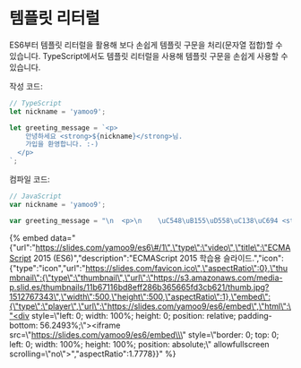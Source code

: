 # 템플릿 리터럴

ES6부터 템플릿 리터럴을 활용해 보다 손쉽게 템플릿 구문을 처리\(문자열 접합\)할 수 있습니다. TypeScript에서도 템플릿 리터럴을 사용해 템플릿 구문을 손쉽게 사용할 수 있습니다.

작성 코드:

```typescript
// TypeScript
let nickname = 'yamoo9';

let greeting_message = `<p>
    안녕하세요 <strong>${nickname}</strong>님.
    가입을 환영합니다. :-)
  </p>
`;
```

컴파일 코드:

```javascript
// JavaScript
var nickname = 'yamoo9';

var greeting_message = "\n  <p>\n    \uC548\uB155\uD558\uC138\uC694 <strong>" + nickname + "</strong>\uB2D8.\n    \uAC00\uC785\uC744 \uD658\uC601\uD569\uB2C8\uB2E4. :-)\n  </p>\n";
```

{% embed data="{\"url\":\"https://slides.com/yamoo9/es6\#/1\",\"type\":\"video\",\"title\":\"ECMAScript 2015 \(ES6\)\",\"description\":\"ECMAScript 2015 학습용 슬라이드.\",\"icon\":{\"type\":\"icon\",\"url\":\"https://slides.com/favicon.ico\",\"aspectRatio\":0},\"thumbnail\":{\"type\":\"thumbnail\",\"url\":\"https://s3.amazonaws.com/media-p.slid.es/thumbnails/11b67116bd8eff286b365665fd3cb621/thumb.jpg?1512767343\",\"width\":500,\"height\":500,\"aspectRatio\":1},\"embed\":{\"type\":\"player\",\"url\":\"https://slides.com/yamoo9/es6/embed\",\"html\":\"<div style=\\\"left: 0; width: 100%; height: 0; position: relative; padding-bottom: 56.2493%;\\\"><iframe src=\\\"https://slides.com/yamoo9/es6/embed\\\" style=\\\"border: 0; top: 0; left: 0; width: 100%; height: 100%; position: absolute;\\\" allowfullscreen scrolling=\\\"no\\\"></iframe></div>\",\"aspectRatio\":1.7778}}" %}

